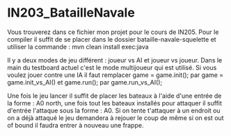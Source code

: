 # IN203_BatailleNavale

Vous trouverez dans ce fichier mon projet pour le cours de IN205. 
Pour le compiler il suffit de se placer dans le dossier bataille-navale-squelette et utiliser la commande :  mvn clean install exec:java 


Il y a deux modes de jeu différent : joueur vs AI et joueur vs joueur. Dans le main du testboard actuel c'est le mode multijoueur qui est utilisé. Si vous voulez jouer contre une IA
il faut remplacer game = game.init(); par game = game.init_vs_AI() et game.run(); par game.run_vs_AI();


Une fois le jeu lancer il suffit de placer les bateaux à l'aide d'une entrée de la forme  : A0 north, une fois tout les bateaux installés pour attaquer il suffit d'entrée l'attaque
sous la forme : A0. Si on tente t'attaquer à un endroit ou on a déjà attaqué le jeu demandera à rejouer le coup de même si on est out of bound il faudra entrer à nouveau une frappe.
